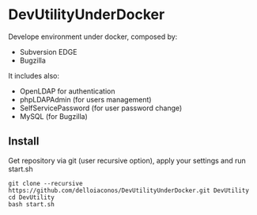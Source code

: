 # DevUtilityUnderDocker

Develope environment under docker, composed by:
- Subversion EDGE
- Bugzilla

It includes also:
- OpenLDAP for authentication
- phpLDAPAdmin (for users management)
- SelfServicePassword (for user password change)
- MySQL (for Bugzilla)


## Install
Get repository via git (user recursive option), apply your settings and run start.sh

```
git clone --recursive https://github.com/delloiaconos/DevUtilityUnderDocker.git DevUtility
cd DevUtility
bash start.sh
```
